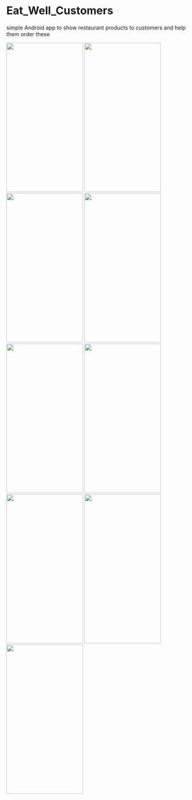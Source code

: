 # Eat_Well_Customers
simple Android app to show restaurant products to customers and help them order these

<img src="https://github.com/Mohamed-Hosam-eldien/Eat_Well_Customers/assets/80238599/d93e5e0f-6c2b-4887-84eb-c42d82b9a797" width=200
height=390> <img src="https://github.com/Mohamed-Hosam-eldien/Eat_Well_Customers/assets/80238599/cecae9e1-67d8-473b-bd06-9521b63b1b98"
width=200  height=390> <img src="https://github.com/Mohamed-Hosam-eldien/Eat_Well_Customers/assets/80238599/2dba3123-eeb4-4e71-b7fc-c94739221768"
width=200  height=390> <img src="https://github.com/Mohamed-Hosam-eldien/Eat_Well_Customers/assets/80238599/06889bdf-193b-4164-aec0-64316580758b"
width=200  height=390> <img src="https://github.com/Mohamed-Hosam-eldien/Eat_Well_Customers/assets/80238599/851390c9-4dbb-4090-9989-444d7ff8adc8"
width=200  height=390> <img src="https://github.com/Mohamed-Hosam-eldien/Eat_Well_Customers/assets/80238599/59ffb80b-7860-4a50-9691-e4c02a4637f6"
width=200  height=390> <img src="https://github.com/Mohamed-Hosam-eldien/Eat_Well_Customers/assets/80238599/241dcc5d-973c-4f8e-934d-1996a956e422"
width=200  height=390> <img src="https://github.com/Mohamed-Hosam-eldien/Eat_Well_Customers/assets/80238599/ca11a1a0-2304-45ef-af9c-260f16bfc3ec"
width=200  height=390> <img src="https://github.com/Mohamed-Hosam-eldien/Eat_Well_Customers/assets/80238599/5cc1104e-ab8d-4ed4-be04-6fd708a7b9ca"
width=200  height=390>

